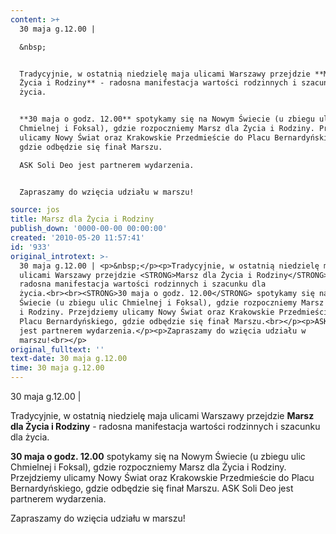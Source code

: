 ```yaml
---
content: >+
  30 maja g.12.00 | 

  &nbsp;


  Tradycyjnie, w ostatnią niedzielę maja ulicami Warszawy przejdzie **Marsz dla
  Życia i Rodziny** - radosna manifestacja wartości rodzinnych i szacunku dla
  życia.


  **30 maja o godz. 12.00** spotykamy się na Nowym Świecie (u zbiegu ulic
  Chmielnej i Foksal), gdzie rozpoczniemy Marsz dla Życia i Rodziny. Przejdziemy
  ulicamy Nowy Świat oraz Krakowskie Przedmieście do Placu Bernardyńskiego,
  gdzie odbędzie się finał Marszu.

  ASK Soli Deo jest partnerem wydarzenia.


  Zapraszamy do wzięcia udziału w marszu!

source: jos
title: Marsz dla Życia i Rodziny
publish_down: '0000-00-00 00:00:00'
created: '2010-05-20 11:57:41'
id: '933'
original_introtext: >-
  30 maja g.12.00 | <p>&nbsp;</p><p>Tradycyjnie, w ostatnią niedzielę maja
  ulicami Warszawy przejdzie <STRONG>Marsz dla Życia i Rodziny</STRONG> -
  radosna manifestacja wartości rodzinnych i szacunku dla
  życia.<br><br><STRONG>30 maja o godz. 12.00</STRONG> spotykamy się na Nowym
  Świecie (u zbiegu ulic Chmielnej i Foksal), gdzie rozpoczniemy Marsz dla Życia
  i Rodziny. Przejdziemy ulicamy Nowy Świat oraz Krakowskie Przedmieście do
  Placu Bernardyńskiego, gdzie odbędzie się finał Marszu.<br></p><p>ASK Soli Deo
  jest partnerem wydarzenia.</p><p>Zapraszamy do wzięcia udziału w
  marszu!<br></p>
original_fulltext: ''
text-date: 30 maja g.12.00
time: 30 maja g.12.00
---
```

30 maja g.12.00 | 
&nbsp;

Tradycyjnie, w ostatnią niedzielę maja ulicami Warszawy przejdzie **Marsz dla Życia i Rodziny** - radosna manifestacja wartości rodzinnych i szacunku dla życia.

**30 maja o godz. 12.00** spotykamy się na Nowym Świecie (u zbiegu ulic Chmielnej i Foksal), gdzie rozpoczniemy Marsz dla Życia i Rodziny. Przejdziemy ulicamy Nowy Świat oraz Krakowskie Przedmieście do Placu Bernardyńskiego, gdzie odbędzie się finał Marszu.
ASK Soli Deo jest partnerem wydarzenia.

Zapraszamy do wzięcia udziału w marszu!



<!--{{json:{"created_date":"2010-05-20 11:57:41","publish_down":"0000-00-00 00:00:00","id":"933"}}}-->